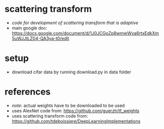 # scattering transform
- *code for development of scattering transform that is adaptive*
- main google doc: https://docs.google.com/document/d/1J0JCGoZp8wmwWva6rtxEdkXm5uWJJtLZ04-QA3ya-t0/edit

# setup
- download cifar data by running download.py in data folder

# references
- *note*: actual weights have to be downloaded to be used
- uses AlexNet code from: https://github.com/guerzh/tf_weights
- uses scattering transform code from: https://github.com/tdeboissiere/DeepLearningImplementations
